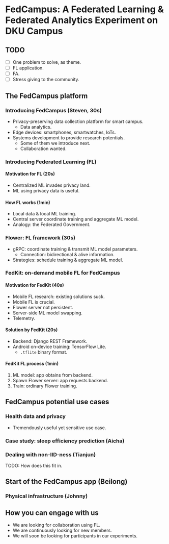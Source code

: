 # FedCampus: A Federated Learning & Federated Analytics Experiment on DKU Campus

## TODO

- [ ] One problem to solve, as theme.
- [ ] FL application.
- [ ] FA.
- [ ] Stress giving to the community.

## The FedCampus platform

### Introducing FedCampus (Steven, 30s)

- Privacy-preserving data collection platform for smart campus.
    - Data analytics.
- Edge devices: smartphones, smartwatches, IoTs.
- Systems development to provide research potentials.
    - Some of them we introduce next.
    - Collaboration wanted.

### Introducing Federated Learning (FL)

#### Motivation for FL (20s)

- Centralized ML invades privacy land.
- ML using privacy data is useful.

#### How FL works (1min)

- Local data & local ML training.
- Central server coordinate training and aggregate ML model.
- Analogy: the Federated Government.

### Flower: FL framework (30s)

- gRPC: coordinate training & transmit ML model parameters.
    - Connection: bidirectional & alive information.
- Strategies: schedule training & aggregate ML model.

### FedKit: on-demand mobile FL for FedCampus

#### Motivation for FedKit (40s)

- Mobile FL research: existing solutions suck.
- Mobile FL is crucial.
- Flower server not persistent.
- Server-side ML model swapping.
- Telemetry.

#### Solution by FedKit (20s)

- Backend: Django REST Framework.
- Android on-device training: TensorFlow Lite.
    - `.tflite` binary format.

#### FedKit FL process (1min)

1. ML model: app obtains from backend.
1. Spawn Flower server: app requests backend.
1. Train: ordinary Flower training.

## FedCampus potential use cases

### Health data and privacy

- Tremendously useful yet sensitive use case.

### Case study: sleep efficiency prediction (Aicha)

### Dealing with non-IID-ness (Tianjun)

TODO: How does this fit in.

## Start of the FedCampus app (Beilong)

### Physical infrastructure (Johnny)

## How you can engage with us

- We are looking for collaboration using FL.
- We are continuously looking for new members.
- We will soon be looking for participants in our experiments.
